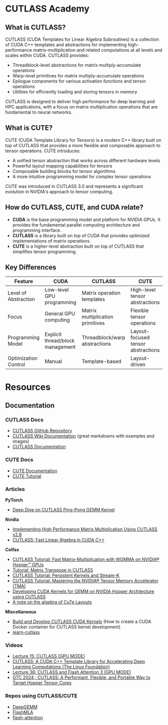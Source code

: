 # CUTLASS Academy

## What is CUTLASS?

CUTLASS (CUDA Templates for Linear Algebra Subroutines) is a collection of CUDA C++ templates and abstractions for implementing high-performance matrix-multiplication and related computations at all levels and scales within CUDA. CUTLASS provides:

- Threadblock-level abstractions for matrix multiply-accumulate operations
- Warp-level primitives for matrix multiply-accumulate operations
- Epilogue components for various activation functions and tensor operations
- Utilities for efficiently loading and storing tensors in memory

CUTLASS is designed to deliver high performance for deep learning and HPC applications, with a focus on matrix multiplication operations that are fundamental to neural networks.

## What is CUTE?

CUTE (CUDA Template Library for Tensors) is a modern C++ library built on top of CUTLASS that provides a more flexible and composable approach to tensor operations. CUTE introduces:

- A unified tensor abstraction that works across different hardware levels
- Powerful layout mapping capabilities for tensors
- Composable building blocks for tensor algorithms
- A more intuitive programming model for complex tensor operations

CUTE was introduced in CUTLASS 3.0 and represents a significant evolution in NVIDIA's approach to tensor computing.

## How do CUTLASS, CUTE, and CUDA relate?

- **CUDA** is the base programming model and platform for NVIDIA GPUs. It provides the fundamental parallel computing architecture and programming interface.
- **CUTLASS** is a library built on top of CUDA that provides optimized implementations of matrix operations.
- **CUTE** is a higher-level abstraction built on top of CUTLASS that simplifies tensor programming.

## Key Differences

| Feature | CUDA | CUTLASS | CUTE |
|---------|------|---------|------|
| Level of Abstraction | Low-level GPU programming | Matrix operation templates | High-level tensor abstractions |
| Focus | General GPU computing | Matrix multiplication primitives | Flexible tensor operations |
| Programming Model | Explicit thread/block management | Threadblock/warp abstractions | Layout-focused tensor abstractions |
| Optimization Control | Manual | Template-based | Layout-driven |


# Resources

## Documentation

### CUTLASS Docs
- [CUTLASS GitHub Repository](https://github.com/NVIDIA/cutlass)
- [CUTLASS Wiki Documentation](https://github.com/NVIDIA/cutlass/wiki/Documentation) (great markdowns with examples and images)
- [CUTLASS Documentation](https://nvidia.github.io/cutlass/index.html)

### CUTE Docs
- [CUTE Documentation](https://github.com/NVIDIA/cutlass/tree/main/media/docs/cute)
- [CUTE Tutorial](https://github.com/NVIDIA/cutlass/tree/main/examples/cute/tutorial)

### Articles
**PyTorch**
- [Deep Dive on CUTLASS Ping-Pong GEMM Kernel](https://pytorch.org/blog/cutlass-ping-pong-gemm-kernel/)  

**Nvidia**
- [Implementing High Performance Matrix Multiplication Using CUTLASS v2.8](https://developer.nvidia.com/blog/implementing-high-performance-matrix-multiplication-using-cutlass-v2-8/)
- [CUTLASS: Fast Linear Algebra in CUDA C++](https://developer.nvidia.com/blog/cutlass-linear-algebra-cuda/) 

**Colfax**
- [CUTLASS Tutorial: Fast Matrix-Multiplication with WGMMA on NVIDIA® Hopper™ GPUs](https://research.colfax-intl.com/cutlass-tutorial-wgmma-hopper/)
- [Tutorial: Matrix Transpose in CUTLASS](https://research.colfax-intl.com/tutorial-matrix-transpose-in-cutlass/)
- [CUTLASS Tutorial: Persistent Kernels and Stream-K](https://research.colfax-intl.com/cutlass-tutorial-persistent-kernels-and-stream-k/)
- [CUTLASS Tutorial: Mastering the NVIDIA® Tensor Memory Accelerator (TMA)](https://research.colfax-intl.com/tutorial-hopper-tma/)
- [Developing CUDA Kernels for GEMM on NVIDIA Hopper Architecture using CUTLASS](https://research.colfax-intl.com/nvidia-hopper-gemm-cutlass/)
- [A note on the algebra of CuTe Layouts](https://research.colfax-intl.com/a-note-on-the-algebra-of-cute-layouts/)  

**Miscellaneous**
- [Build and Develop CUTLASS CUDA Kernels](https://leimao.github.io/blog/Build-Develop-CUTLASS-CUDA-Kernels/) (How to create a CUDA Docker container for CUTLASS kernel development)
- [learn-cutlass](https://gty111.github.io/2023/03/21/learn-cutlass-1/)

### Videos
- [Lecture 15: CUTLASS (GPU MODE)](https://www.youtube.com/watch?v=G6q719ck7ww&ab_channel=GPUMODE)
- [CUTLASS: A CUDA C++ Template Library for Accelerating Deep Learning Computations (The Linux Foundation)](https://www.youtube.com/watch?v=PWWOGrLZtZg&ab_channel=TheLinuxFoundation)
- [Lecture 36: CUTLASS and Flash Attention 3 (GPU MODE)](https://www.youtube.com/watch?v=JwUcZwPOCpA&t=2831s&ab_channel=GPUMODE)
- [GTC 2024 : CUTLASS: A Performant, Flexible, and Portable Way to Target Hopper Tensor Cores](https://www.nvidia.com/en-us/on-demand/session/gtc24-s61198/)


### Repos using CUTLASS/CUTE
- [DeepGEMM](https://github.com/deepseek-ai/DeepGEMM)
- [FlashMLA](https://github.com/deepseek-ai/FlashMLA)
- [flash-attention](https://github.com/Dao-AILab/flash-attention)















